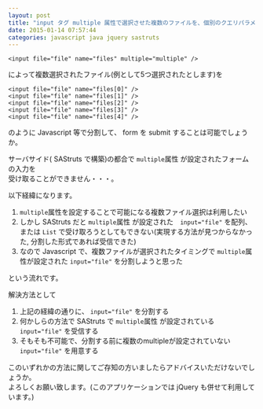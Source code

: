 ```yaml
---
layout: post
title: "input タグ multiple 属性で選択させた複数のファイルを、個別のクエリパラメータに分けて送信したい"
date: 2015-01-14 07:57:44
categories: javascript java jquery sastruts
---
```

<pre><code>&lt;input file="file" name="files" multiple="multiple" /&gt;
</code></pre>

<p>によって複数選択されたファイル(例として5つ選択されたとします)を</p>

<pre><code>&lt;input file="file" name="files[0]" /&gt;
&lt;input file="file" name="files[1]" /&gt;
&lt;input file="file" name="files[2]" /&gt;
&lt;input file="file" name="files[3]" /&gt;
&lt;input file="file" name="files[4]" /&gt;
</code></pre>

<p>のように Javascript 等で分割して、 form を submit することは可能でしょうか。</p>

<p>サーバサイド( SAStruts で構築)の都合で  <code>multiple</code>属性 が設定されたフォームの入力を<br>
受け取ることができません・・・。</p>

<p>以下経緯になります。</p>

<ol>
<li><code>multiple</code>属性を設定することで可能になる複数ファイル選択は利用したい</li>
<li>しかし SAStruts だと <code>multiple</code>属性 が設定された　<code>input="file"</code> を配列、または <code>List</code> で受け取ろうとしてもできない(実現する方法が見つからなかった, 分割した形式であれば受信できた)</li>
<li>なので Javascript で、複数ファイルが選択されたタイミングで <code>multiple</code>属性が設定された <code>input="file"</code> を分割しようと思った</li>
</ol>

<p>という流れです。</p>

<p>解決方法として</p>

<ol>
<li>上記の経緯の通りに、 <code>input="file"</code> を分割する</li>
<li>何かしらの方法で SAStruts で <code>multiple</code>属性 が設定されている <code>input="file"</code> を受信する</li>
<li>そもそも不可能で、分割する前に複数のmultipleが設定されていない <code>input="file"</code> を用意する</li>
</ol>

<p>このいずれかの方法に関してご存知の方いましたらアドバイスいただけないでしょうか。<br>
よろしくお願い致します。(このアプリケーションでは jQuery も併せて利用しています。)</p>
